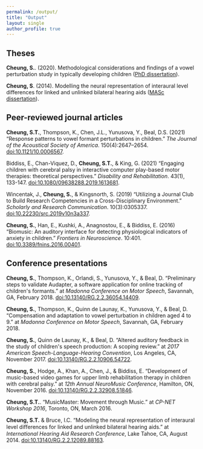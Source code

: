 ```yaml
---
permalink: /output/
title: "Output"
layout: single
author_profile: true
---
```

## Theses
**Cheung, S.**. (2020). Methodological considerations and findings of a vowel perturbation study in typically developing children ([PhD dissertation](https://tspace.library.utoronto.ca/handle/1807/100930)).

**Cheung, S**. (2014). Modelling the neural representation of interaural level differences for linked and unlinked bilateral hearing aids ([MASc dissertation](https://macsphere.mcmaster.ca/handle/11375/16032)).

## Peer-reviewed journal articles
**Cheung, S.T.**, Thompson, K., Chen, J.L., Yunusova, Y., Beal, D.S. (2021) “Response patterns to vowel formant perturbations in children.” *The Journal of the Acoustical Society of America*. 150(4):2647–2654. [doi:10.1121/10.0006567](http://doi.org/10.1121/10.0006567).

Biddiss, E., Chan-Viquez, D., **Cheung, S.T.**, & King, G. (2021) “Engaging children with cerebral palsy in interactive computer play-based motor therapies: theoretical perspectives.” *Disability and Rehabilitation*. 43(1), 133-147. [doi:10.1080/09638288.2019.1613681](http://dx.doi.org/10.1080/09638288.2019.1613681).

Wincentak, J., **Cheung, S.**, & Kingsnorth, S. (2019) “Utilizing a Journal Club to Build Research Competencies in a Cross-Disciplinary Environment.” *Scholarly and Research Communication*. 10(3):0305337. [doi:10.22230/src.2019v10n3a337](http://dx.doi.org/10.22230/src.2019v10n3a337).

**Cheung, S.**, Han, E., Kushki, A., Anagnostou, E., & Biddiss, E. (2016) “Biomusic: An auditory
interface for detecting physiological indicators of anxiety in children.” *Frontiers in Neuroscience*. 10:401. [doi:10.3389/fnins.2016.00401](http://dx.doi.org/10.3389/fnins.2016.00401).

## Conference presentations
<!-- Quinn de Launay, K., **Cheung, S.**, Riggs, L., Reed, N., & Beal, D. (Aug, 2018). “The effect of multi-session transcranial direct current stimulation on cognitive performance in youth with concussion: A pilot and feasibility study.” Presented by K. Quinn de Launay at *NYC Neuromodulation Conference*, New York, NY. -->

**Cheung, S.**, Thompson, K., Orlandi, S., Yunusova, Y., & Beal, D. “Preliminary steps to validate Audapter, a software application for online tracking of children's formants.” at *Madonna Conference on Motor Speech*, Savannah, GA, February 2018. [doi:10.13140/RG.2.2.36054.14409](http://dx.doi.org/10.13140/RG.2.2.36054.14409).

**Cheung, S.**, Thompson, K., Quinn de Launay, K., Yunusova, Y., & Beal, D. “Compensation and adaptation to vowel perturbation in children aged 4 to 9.” at *Madonna Conference on Motor Speech*, Savannah, GA, February 2018.

**Cheung, S.**, Quinn de Launay, K., & Beal, D. “Altered auditory feedback in the study of children's speech production: A scoping review.” at *2017 American Speech-Language-Hearing Convention*, Los Angeles, CA, November 2017. [doi:10.13140/RG.2.2.10906.54722](http://dx.doi.org/10.13140/RG.2.2.10906.54722).

**Cheung, S.**, Hodge, A., Khan, A., Chen, J., & Biddiss, E. “Development of music-based video games for upper limb rehabilitation therapy in children with cerebral palsy.” at *12th Annual NeuroMusic Conference*, Hamilton, ON, November 2016. [doi:10.13140/RG.2.2.32908.51846](http://dx.doi.org/10.13140/RG.2.2.32908.51846).

**Cheung, S.T.**. “MusicMaster: Movement through Music.” at *CP-NET Workshop 2016*, Toronto, ON, March 2016.

<!-- **Cheung, S.T.** & Bruce, I.C. (May, 2015). “Can auditory brainstem and midbrain processing of interaural level diﬀerence cues really explain perceptual performance?” Presented by I.C. Bruce at *169th Meeting of the Acoustical Society of America*, Pittsburgh, PA. [doi:10.1121/1.4920775](http://dx.doi.org/10.1121/1.4920775) -->

**Cheung, S.T.** & Bruce, I.C. “Modeling the neural representation of interaural level diﬀerences for linked and unlinked bilateral hearing aids.” at *International Hearing Aid Research Conference*, Lake Tahoe, CA, August 2014. [doi:10.13140/RG.2.2.12089.88163](http://dx.doi.org/10.13140/RG.2.2.12089.88163).
